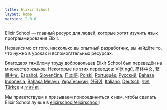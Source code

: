 ```yaml
---
title: Elixir School
layout: home
version: 2.0.0
---
```


Elixir School — главный ресурс для людей, которые хотят изучить язык программирования Elixir.

Независимо от того, насколько вы опытный разработчик, вы найдёте то, что нужно в уроках и вспомогательных ресурсах.

Благодаря тяжёлому труду добровольцев Elixir School был переведён на множество языков. Некоторые из этих переводов: [Việt ngữ][vi], [简体中文][zh-hans], [繁體中文][zh-hant], [Español][es], [Slovenčina][sk], [日本語][ja], [Polski][pl], [Português][pt], [Русский][ru], [Bahasa Indonesia][id], [Bahasa Melayu][ms], [Український][uk], [한국어][ko], [Italiano][it], [Deutsch][de], [বাংলা][bn], [Türkçe][tr] и [ภาษาไทย][th].

Мы приветствуем и призываем присоединиться к нам, чтобы сделать Elixir School лучше в [elixirschool/elixirschool](https://github.com/elixirschool/elixirschool)!

  [es]: /es/
  [it]: /it/
  [ja]: /ja/
  [ko]: /ko/
  [pl]: /pl/
  [pt]: /pt/
  [ru]: /ru/
  [sk]: /sk/
  [vi]: /vi/
  [id]: /id/
  [ms]: /ms/
  [uk]: /uk/
  [de]: /de/
  [bn]: /bn/
  [tr]: /tr/
  [th]: /th/
  [zh-hans]: /zh-hans/
  [zh-hant]: /zh-hant/
